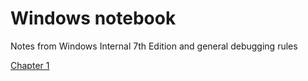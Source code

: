 # Windows notebook

Notes from Windows Internal 7th Edition and general debugging rules

[Chapter 1](./1.md)


